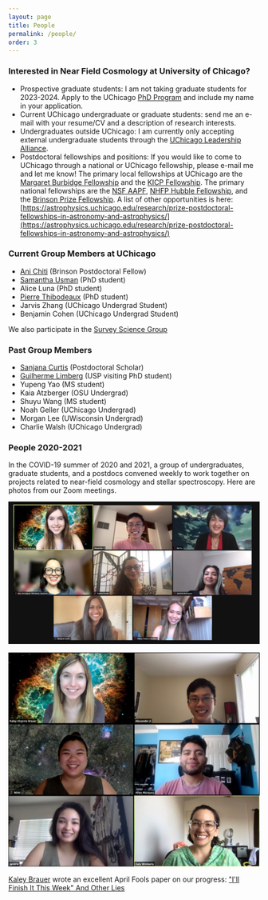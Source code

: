 ```yaml
---
layout: page
title: People
permalink: /people/
order: 3
---
```


### Interested in Near Field Cosmology at University of Chicago?

* Prospective graduate students: I am not taking graduate students for 2023-2024. Apply to the UChicago [PhD Program](https://astrophysics.uchicago.edu/academics/graduate-programs/) and include my name in your application. 
* Current UChicago undergraduate or graduate students: send me an e-mail with your resume/CV and a description of research interests.
* Undergraduates outside UChicago: I am currently only accepting external undergraduate students through the [UChicago Leadership Alliance](https://leadershipalliance.uchicago.edu/).
* Postdoctoral fellowships and positions: If you would like to come to UChicago through a national or UChicago fellowship, please e-mail me and let me know! The primary local fellowships at UChicago are the [Margaret Burbidge Fellowship](https://astro-fellowship.uchicago.edu/) and the [KICP Fellowship](https://kicp-fellowship.uchicago.edu/). The primary national fellowships are the [NSF AAPF](https://new.nsf.gov/funding/opportunities/nsf-astronomy-astrophysics-postdoctoral), [NHFP Hubble Fellowship](https://www.stsci.edu/stsci-research/fellowships/nasa-hubble-fellowship-program), and the [Brinson Prize Fellowship](https://www.stsci.edu/stsci-research/fellowships/brinson-prize-fellowship-program/announcement-of-opportunity). A list of other opportunities is here: [https://astrophysics.uchicago.edu/research/prize-postdoctoral-fellowships-in-astronomy-and-astrophysics/](https://astrophysics.uchicago.edu/research/prize-postdoctoral-fellowships-in-astronomy-and-astrophysics/)



### Current Group Members at UChicago

* [Ani Chiti](https://www.anichiti.space/) (Brinson Postdoctoral Fellow)
* [Samantha Usman](https://www.samusman.space/) (PhD student)
* Alice Luna (PhD student)
* [Pierre Thibodeaux](https://pierrethx.github.io/) (PhD student)
* Jarvis Zhang (UChicago Undergrad Student)
* Benjamin Cohen (UChicago Undergrad Student)

We also participate in the [Survey Science Group](https://surveys.uchicago.edu/)

### Past Group Members
* [Sanjana Curtis](https://sanjanacurtis.com/) (Postdoctoral Scholar)
* [Guilherme Limberg](https://guilimberg.github.io/) (USP visiting PhD student)
* Yupeng Yao (MS student)
* Kaia Atzberger (OSU Undergrad)
* Shuyu Wang (MS student)
* Noah Geller (UChicago Undergrad)
* Morgan Lee (UWisconsin Undergrad)
* Charlie Walsh (UChicago Undergrad)

### People 2020-2021

In the COVID-19 summer of 2020 and 2021, a group of undergraduates, graduate students, and a postdocs convened weekly to work together on projects related to near-field cosmology and stellar spectroscopy. Here are photos from our Zoom meetings.

![NFC 2021](/img/NFCSummer2021.png)

![NFC 2020](/img/NFCSummer2020.png)

[Kaley Brauer](http://www.mit.edu/~kbrauer/) wrote an excellent April Fools paper on our progress: ["I'll Finish It This Week" And Other Lies](https://arxiv.org/abs/2103.16574)


